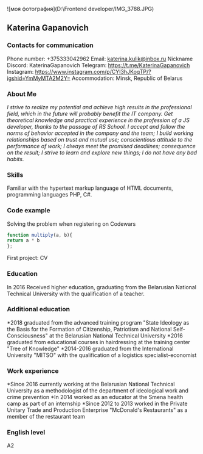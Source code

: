 ![моя фотография](D:\Frontend developer/IMG_3788.JPG)
## Katerina Gapanovich
### Contacts for communication
Phone number: +375333042962
Email: katerina.kulik@inbox.ru
Nickname Discord: KaterinaGapanovich
Telegram: https://t.me/KaterinaGapanovich
Instagram: https://www.instagram.com/p/CYI3hJKoqTP/?igshid=YmMyMTA2M2Y=
Accommodation: Minsk, Republic of Belarus
### About Me
*I strive to realize my potential and achieve high results in the professional field, which in the future will probably benefit the IT company. Get theoretical knowledge and practical experience in the profession of a JS developer, thanks to the passage of RS School.*
*I accept and follow the norms of behavior accepted in the company and the team; I build working relationships based on trust and mutual use; conscientious attitude to the performance of work; I always meet the promised deadlines; consequence on the result; I strive to learn and explore new things; I do not have any bad habits.*
### Skills
Familiar with the hypertext markup language of HTML documents, programming languages PHP, C#.
### Сode example
Solving the problem when registering on Codewars
```javascript
function multiply(a, b){
return a * b
};
```
First project: CV
### Education
In 2016 Received higher education, graduating from the Belarusian National Technical University with the qualification of a teacher.
### Additional education
*2018 graduated from the advanced training program "State Ideology as the Basis for the Formation of Citizenship, Patriotism and National Self-Consciousness" at the Belarusian National Technical University
*2016 graduated from educational courses in hairdressing at the training center "Tree of Knowledge"
*2014-2016 graduated from the International University "MITSO" with the qualification of a logistics specialist-economist
### Work experience
*Since 2016 currently working at the Belarusian National Technical University as a methodologist of the department of ideological work and crime prevention
*In 2014 worked as an educator at the Smena health camp as part of an internship
*Since 2012 to 2013 worked in the Private Unitary Trade and Production Enterprise "McDonald's Restaurants" as a member of the restaurant team
### English level
A2